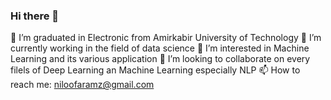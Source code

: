 ### Hi there 👋

🌱 I’m graduated in Electronic from Amirkabir University of Technology
🔭 I’m currently working in the field of data science
👀 I’m interested in Machine Learning and its various application
💞️ I’m looking to collaborate on every filels of Deep Learning an Machine Learning especially NLP
📫 How to reach me: niloofaramz@gmail.com
<!--
**niloofarMRZ/niloofarMRZ** is a ✨ _special_ ✨ repository because its `README.md` (this file) appears on your GitHub profile.

Here are some ideas to get you started:

- 🔭 I’m currently working on ...
- 🌱 I’m currently learning ...
- 👯 I’m looking to collaborate on ...
- 🤔 I’m looking for help with ...
- 💬 Ask me about ...
- 📫 How to reach me: ...
- 😄 Pronouns: ...
- ⚡ Fun fact: ...
-->
